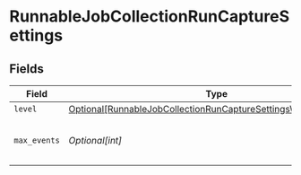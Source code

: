 # RunnableJobCollectionRunCaptureSettings


## Fields

| Field                                                                                                                                           | Type                                                                                                                                            | Required                                                                                                                                        | Description                                                                                                                                     |
| ----------------------------------------------------------------------------------------------------------------------------------------------- | ----------------------------------------------------------------------------------------------------------------------------------------------- | ----------------------------------------------------------------------------------------------------------------------------------------------- | ----------------------------------------------------------------------------------------------------------------------------------------------- |
| `level`                                                                                                                                         | [Optional[RunnableJobCollectionRunCaptureSettingsWhereToCapture]](../../models/shared/runnablejobcollectionruncapturesettingswheretocapture.md) | :heavy_minus_sign:                                                                                                                              | N/A                                                                                                                                             |
| `max_events`                                                                                                                                    | *Optional[int]*                                                                                                                                 | :heavy_minus_sign:                                                                                                                              | Maximum number of events to capture.                                                                                                            |
